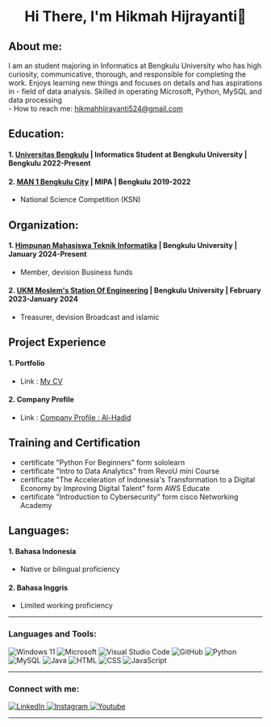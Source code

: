 # <h1 align="center">Hi There, I'm Hikmah Hijrayanti👋</h1>

## About me:
I am an student majoring in Informatics at Bengkulu University who has high curiosity, communicative, thorough, and
responsible for completing the work. Enjoys learning new things and focuses on details and has aspirations in -
field of data analysis. Skilled in operating Microsoft, Python, MySQL and data processing
<br /> - How to reach me: hikmahhijrayanti524@gmail.com 

## Education:
#### 1. [Universitas Bengkulu](https://www.unib.ac.id/) | Informatics Student at Bengkulu University | Bengkulu 2022-Present

#### 2. [MAN 1 Bengkulu City](https://manpk.man1modelbengkulu.sch.id/) | MIPA | Bengkulu 2019-2022
   - National Science Competition (KSN)

## Organization:
#### 1. [Himpunan Mahasiswa Teknik Informatika](https://himatifunib.org/) | Bengkulu University | January 2024-Present
   - Member, devision Business funds
#### 2. [UKM Moslem's Station Of Engineering](https://mostaneerftkbmunib.wordpress.com/author/mostaneerftkbmunib/) | Bengkulu University | February 2023-January 2024
   - Treasurer, devision Broadcast and islamic

## Project Experience
#### 1. Portfolio
   - Link : [My CV](https://hikmahhijrayanti.github.io/Hikmah.github.io/)
#### 2. Company Profile
   - Link : [Company Profile : Al-Hadid](https://hikmahhijrayanti.github.io/HikmahHijrayanti-Tugas-Responsi.github.io/index.html)

## Training and Certification
  - certificate "Python For Beginners" form sololearn
  - certificate "Intro to Data Analytics" from RevoU mini Course
  - certificate "The Acceleration of Indonesia's Transformation to a Digital Economy by Improving Digital Talent" form AWS Educate
  - certificate "Introduction to Cybersecurity" form cisco Networking Academy

## Languages:
#### 1. Bahasa Indonesia
   - Native or bilingual proficiency
#### 2. Bahasa Inggris
   - Limited working proficiency
---

### Languages and Tools:
![Windows 11](https://img.shields.io/badge/Windows%2011-%230079d5.svg?style=for-the-badge&logo=Windows%2011&logoColor=white)
![Microsoft](https://img.shields.io/badge/Microsoft-0078D4?style=for-the-badge&logo=microsoft&logoColor=white)
![Visual Studio Code](https://img.shields.io/badge/Visual%20Studio%20Code-0078d7.svg?style=for-the-badge&logo=visual-studio-code&logoColor=white)
![GitHub](https://img.shields.io/badge/-GitHub-181717?style=for-the-badge&logo=github)
![Python](https://img.shields.io/badge/python-3670A0?style=for-the-badge&logo=python&logoColor=ffdd54)
![MySQL](https://img.shields.io/badge/-MySQL-blue?style=for-the-badge&logo=mysql&logoColor=white)
![Java](https://img.shields.io/badge/java-%23ED8B00.svg?style=for-the-badge&logo=openjdk&logoColor=white)
![HTML](https://img.shields.io/badge/-HTML-CA4245?style=for-the-badge&logo=html5&logoColor=white)
![CSS](https://img.shields.io/badge/-CSS-3670A0?style=for-the-badge&logo=CSS3&logoColor=white)
![JavaScript](https://img.shields.io/badge/-JavaScript-CA4245?style=for-the-badge&logo=JS-icon-set&logoColor=white)


---
### Connect with me:
<a href="https://www.linkedin.com/in/hikmah-hijrayanti-96a234283/" target="blank"> ![LinkedIn](https://img.shields.io/badge/linkedin-%230077B5.svg?style=for-the-badge&logo=linkedin&logoColor=white)
<a href="https://www.instagram.com/hikmah_hjrynt?igsh=MWlpdnowenFzZnEwOQ%3D%3D&utm_source=qr" target="blank"> ![Instagram](https://img.shields.io/badge/Instagram-%23E4405F.svg?style=for-the-badge&logo=Instagram&logoColor=white)
<a href="https://youtube.com/@hikmahhijrayanti6626?si=nYdpAUdX_w9REo9f" target="blank"> ![Youtube](https://img.shields.io/badge/Youtube-%23FF0000.svg?style=for-the-badge&logo=YouTube&logoColor=white)

---

